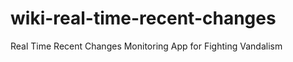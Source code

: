 wiki-real-time-recent-changes
=============================

Real Time Recent Changes Monitoring App for Fighting Vandalism
